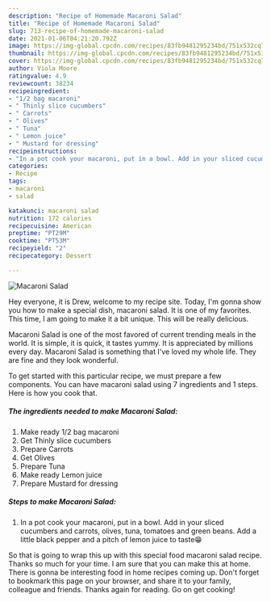```yaml
---
description: "Recipe of Homemade Macaroni Salad"
title: "Recipe of Homemade Macaroni Salad"
slug: 713-recipe-of-homemade-macaroni-salad
date: 2021-01-06T04:21:20.792Z
image: https://img-global.cpcdn.com/recipes/83fb9481295234bd/751x532cq70/macaroni-salad-recipe-main-photo.jpg
thumbnail: https://img-global.cpcdn.com/recipes/83fb9481295234bd/751x532cq70/macaroni-salad-recipe-main-photo.jpg
cover: https://img-global.cpcdn.com/recipes/83fb9481295234bd/751x532cq70/macaroni-salad-recipe-main-photo.jpg
author: Viola Moore
ratingvalue: 4.9
reviewcount: 38234
recipeingredient:
- "1/2 bag macaroni"
- " Thinly slice cucumbers"
- " Carrots"
- " Olives"
- " Tuna"
- " Lemon juice"
- " Mustard for dressing"
recipeinstructions:
- "In a pot cook your macaroni, put in a bowl. Add in your sliced cucumbers and carrots, olives, tuna, tomatoes and green beans. Add a little black pepper and a pitch of lemon juice to taste😁"
categories:
- Recipe
tags:
- macaroni
- salad

katakunci: macaroni salad 
nutrition: 172 calories
recipecuisine: American
preptime: "PT29M"
cooktime: "PT53M"
recipeyield: "2"
recipecategory: Dessert

---
```



![Macaroni Salad](https://img-global.cpcdn.com/recipes/83fb9481295234bd/751x532cq70/macaroni-salad-recipe-main-photo.jpg)

Hey everyone, it is Drew, welcome to my recipe site. Today, I'm gonna show you how to make a special dish, macaroni salad. It is one of my favorites. This time, I am going to make it a bit unique. This will be really delicious.

Macaroni Salad is one of the most favored of current trending meals in the world. It is simple, it is quick, it tastes yummy. It is appreciated by millions every day. Macaroni Salad is something that I've loved my whole life. They are fine and they look wonderful.




To get started with this particular recipe, we must prepare a few components. You can have macaroni salad using 7 ingredients and 1 steps. Here is how you cook that.

<!--inarticleads1-->

##### The ingredients needed to make Macaroni Salad:

1. Make ready 1/2 bag macaroni
1. Get  Thinly slice cucumbers
1. Prepare  Carrots
1. Get  Olives
1. Prepare  Tuna
1. Make ready  Lemon juice
1. Prepare  Mustard for dressing




<!--inarticleads2-->

##### Steps to make Macaroni Salad:

1. In a pot cook your macaroni, put in a bowl. Add in your sliced cucumbers and carrots, olives, tuna, tomatoes and green beans. Add a little black pepper and a pitch of lemon juice to taste😁




So that is going to wrap this up with this special food macaroni salad recipe. Thanks so much for your time. I am sure that you can make this at home. There is gonna be interesting food in home recipes coming up. Don't forget to bookmark this page on your browser, and share it to your family, colleague and friends. Thanks again for reading. Go on get cooking!
